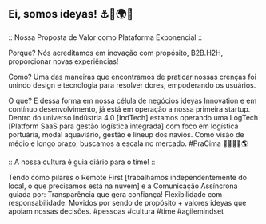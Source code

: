 ## Ei, somos ideyas! ⚓🚀🌍🦓

:: Nossa Proposta de Valor como Plataforma Exponencial ::

Porque? Nós acreditamos em inovação com propósito, B2B.H2H, proporcionar novas experiências!

Como? Uma das maneiras que encontramos de praticar nossas crenças foi unindo design e tecnologia para resolver dores, empoderando os usuários.

O que? E dessa forma em nossa célula de negócios ideyas Innovation e em contínuo desenvolvimento, já está em operação a nossa primeira startup. Dentro do universo Indústria 4.0 [IndTech] estamos operando uma LogTech [Platform SaaS para gestão logística integrada] com foco em logística portuária, modal aquaviário, gestão e lineup dos navios. Como visão de médio e longo prazo, buscamos a escala no mercado. #PraCima 🚀⚓🚢🎯🌎

:: A nossa cultura é guia diário para o time! ::

Tendo como pilares o Remote First [trabalhamos independentemente do local, o que precisamos está na nuvem] e a Comunicação Assíncrona guiada por: Transparência que gera confiança! Flexibilidade com responsabilidade. Movidos por sendo de propósito + valores ideyas que apoiam nossas decisões. #pessoas #cultura #time #agilemindset 
<!--

**Here are some ideas to get you started:**

🙋‍♀️ A short introduction - what is your organization all about?
🌈 Contribution guidelines - how can the community get involved?
👩‍💻 Useful resources - where can the community find your docs? Is there anything else the community should know?
🍿 Fun facts - what does your team eat for breakfast?
🧙 Remember, you can do mighty things with the power of [Markdown](https://docs.github.com/github/writing-on-github/getting-started-with-writing-and-formatting-on-github/basic-writing-and-formatting-syntax)
-->
